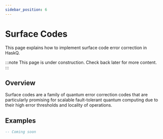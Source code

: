 ```yaml
---
sidebar_position: 6
---
```


# Surface Codes

This page explains how to implement surface code error correction in HaskQ.

:::note
This page is under construction. Check back later for more content.
:::

## Overview

Surface codes are a family of quantum error correction codes that are particularly promising for scalable fault-tolerant quantum computing due to their high error thresholds and locality of operations.

## Examples

```haskell
-- Coming soon
``` 